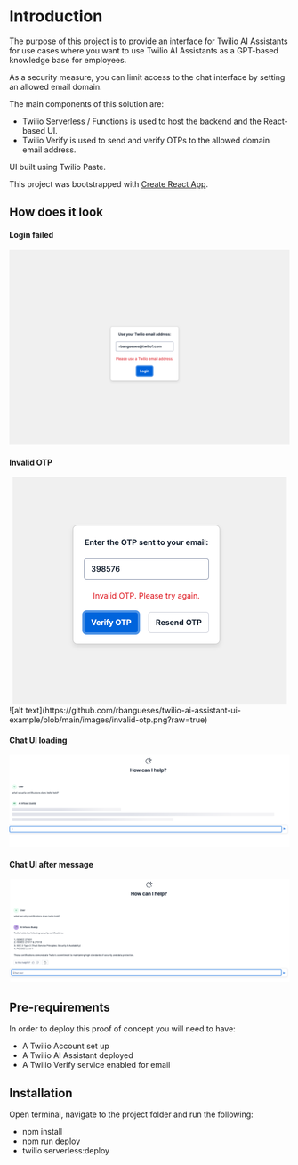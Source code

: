 # Introduction

The purpose of this project is to provide an interface for Twilio AI Assistants for use cases where you want to use Twilio AI Assistants as a GPT-based knowledge base for employees.

As a security measure, you can limit access to the chat interface by setting an allowed email domain. 

The main components of this solution are:
- Twilio Serverless / Functions is used to host the backend and the React-based UI.
- Twilio Verify is used to send and verify OTPs to the allowed domain email address.

UI built using Twilio Paste.

This project was bootstrapped with [Create React App](https://github.com/facebook/create-react-app).

## How does it look

#### Login failed
![alt text](https://github.com/rbangueses/twilio-ai-assistant-ui-example/blob/main/images/invalid-email-domain.png?raw=true)

#### Invalid OTP
<div align="center">
	<img src="https://github.com/rbangueses/twilio-ai-assistant-ui-example/blob/main/images/invalid-otp.png?raw=true">
</div>
![alt text](https://github.com/rbangueses/twilio-ai-assistant-ui-example/blob/main/images/invalid-otp.png?raw=true)

#### Chat UI loading
![alt text](https://github.com/rbangueses/twilio-ai-assistant-ui-example/blob/main/images/chat-ui-loading.png)

#### Chat UI after message
![alt text](https://raw.githubusercontent.com/rbangueses/twilio-ai-assistant-ui-example/main/images/chat-ui.png)

## Pre-requirements 

In order to deploy this proof of concept you will need to have:
- A Twilio Account set up
- A Twilio AI Assistant deployed
- A Twilio Verify service enabled for email

## Installation

Open terminal, navigate to the project folder and run the following:
 - npm install
 - npm run deploy
 - twilio serverless:deploy
